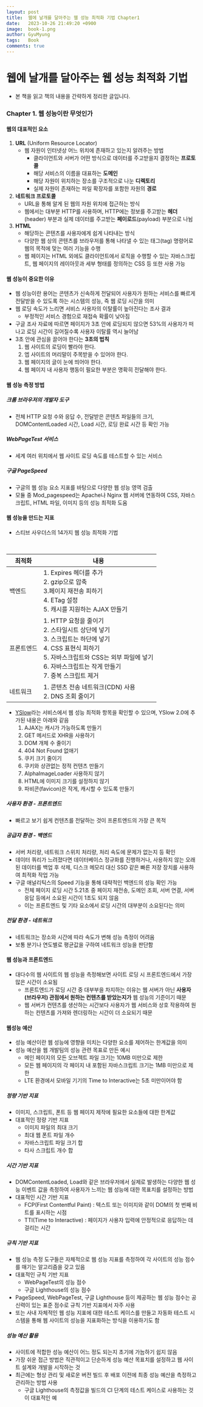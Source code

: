 ```yaml
---
layout:	post
title:  웹에 날개를 달아주는 웹 성능 최적화 기법 Chapter1
date:   2023-10-26 21:49:20 +0900
image:  book-1.png
author: GyuMyung
tags:   Book
comments: true
---
```


# 웹에 날개를 달아주는 웹 성능 최적화 기법
* 본 책을 읽고 책의 내용을 간략하게 정리한 글입니다.

### Chapter 1. 웹 성능이란 무엇인가
#### 웹의 대표적인 요소
1. **URL** (Uniform Resource Locator)
    * 웹 자원이 인터넷상 어느 위치에 존재하고 있는지 알려주는 방법
      * 클라이언트와 서버가 어떤 방식으로 데이터를 주고받을지 결정하는 **프로토콜**
      * 해당 서비스의 이름을 대표하는 **도메인**
      * 해당 자원이 위치하는 장소를 구조적으로 나눈 **디렉토리**
      * 실제 자원이 존재하는 파일 확장자를 포함한 자원의 **경로**
2. **네트워크 프로토콜**
    * URL을 통해 알게 된 웹의 자원 위치에 접근하는 방식
    * 웹에서는 대부분 HTTP를 사용하며, HTTP에는 정보를 주고받는 **헤더**(header) 부분과 실제 데이터를 주고받는 **페이로드**(payload) 부분으로 나뉨
3. **HTML**
    * 해당하는 콘텐츠를 사용자에게 쉽게 나타내는 방식
    * 다양한 웹 상의 콘텐츠를 브라우저를 통해 나타낼 수 있는 태그(tag) 명령어로 웹의 목적에 맞는 여러 기능을 수행
    * 웹 페이지는 HTML 외에도 클라이언트에서 로직을 수행할 수 있는 자바스크립트, 웹 페이지의 레이아웃과 세부 형태를 정의하는 CSS 등 또한 사용 가능

#### 웹 성능이 중요한 이유
* 웹 성능이란 용어는 콘텐츠가 신속하게 전달되어 사용자가 원하는 서비스를 빠르게 전달받을 수 있도록 하는 시스템의 성능, 즉 웹 로딩 시간을 의미
* 웹 로딩 속도가 느리면 서비스 사용자의 이탈률이 높아진다는 조사 결과
  * 부정적인 서비스 경험으로 재접속 확률이 낮아짐
* 구글 조사 자료에 따르면 페이지가 3초 안에 로딩되지 않으면 53%의 사용자가 떠나고 로딩 시간이 길어질수록 사용자 이탈률 역시 늘어남
* 3초 안에 관심을 끌어야 한다는 **3초의 법칙**
  1. 웹 사이트의 로딩이 빨라야 한다.
  2. 엡 사이트의 머리말이 주목받을 수 있어야 한다.
  3. 웹 페이지의 글이 눈에 띄어야 한다.
  4. 웹 페이지 내 사용자 행동이 필요한 부분은 명확히 전달해야 한다.

#### 웹 성능 측정 방법
##### 크롬 브라우저의 개발자 도구
* 전체 HTTP 요청 수와 응답 수, 전달받은 콘텐츠 파일들의 크기, DOMContentLoaded 시간, Load 시간, 로딩 완료 시간 등 확인 가능

##### WebPageTest 서비스
* 세계 여러 위치에서 웹 사이트 로딩 속도를 테스트할 수 있는 서비스

##### 구글 PageSpeed
* 구글의 웹 성능 요소 지표를 바탕으로 다양한 웹 성능 영역 검출
* 모듈 중 Mod_pagespeed는 Apache나 Nginx 웹 서버에 연동하여 CSS, 자바스크립트, HTML 파일, 이미지 등의 성능 최적화 도움

#### 웹 성능을 만드는 지표
* 스티브 사우더스의 14가지 웹 성능 최적화 기법
<br/>

|최적화|내용|
|---|---|
|백엔드|1. Expires 헤더를 추가 <br/>2. gzip으로 압축 <br/>3.페이지 재전송 피하기 <br/>4. ETag 설정 <br/>5. 캐시를 지원하는 AJAX 만들기|
|프론트엔드|1. HTTP 요청을 줄이기 <br/>2. 스타일시트 상단에 넣기 <br/> 3. 스크립트는 하단에 넣기 <br/>4. CSS 표현식 피하기 <br/>5. 자바스크립트와 CSS는 외부 파일에 넣기 <br/>6. 자바스크립트는 작게 만들기 <br/>7. 중복 스크립트 제거|
|네트워크|1. 콘텐츠 전송 네트워크(CDN) 사용 <br/> 2. DNS 조회 줄이기|

* [YSlow](http://YSlow.org)라는 서비스에서 웹 성능 최적화 항목을 확인할 수 있으며, YSlow 2.0에 추가된 내용은 아래와 같음
  1. AJAX는 캐시가 가능하도록 만들기
  2. GET 메서드로 XHR을 사용하기
  3. DOM 개체 수 줄이기
  4. 404 Not Found 없애기
  5. 쿠키 크기 줄이기
  6. 쿠키와 상관없는 정적 컨텐츠 만들기
  7. AlphaImageLoader 사용하지 않기
  8. HTML에 이미지 크기를 설정하지 않기
  9. 파비콘(favicon)은 작게, 캐시할 수 있도록 만들기

##### 사용자 환경 - 프론트엔드
* 빠르고 보기 쉽게 컨텐츠를 전달하는 것이 프론트엔드의 가장 큰 목적

##### 공급자 환경 - 백엔드
* 서버 처리량, 네트워크 스위치 처리량, 처리 속도에 문제가 없는지 등 확인
* 데이터 쿼리가 느려졌다면 데이터베이스 정규화를 진행하거나, 사용하지 않는 오래된 데이터를 백업 후 삭제, 디스크 메모리 대신 SSD 같은 빠른 저장 장치를 사용하여 최적화 작업 가능
* 구글 애널리틱스의 Speed 기능을 통해 대략적인 백엔드의 성능 확인 가능
  * 전체 페이지 로딩 시간 5.21초 중 페이지 재전송, 도메인 조회, 서버 연결, 서버 응답 등에서 소요된 시간이 1초도 되지 않음
  * 이는 프론트엔드 및 기타 요소에서 로딩 시간의 대부분이 소요된다는 의미

##### 전달 환경 - 네트워크
* 네트워크는 장소와 시간에 따라 속도가 변해 성능 측정이 어려움
* 보통 분기나 연도별로 평균값을 구하여 네트워크 성능을 판단함

#### 웹 성능과 프론트엔드
* 대다수의 웹 사이트의 웹 성능을 측정해보면 사이트 로딩 시 프론트엔드에서 가장 많은 시간이 소요됨
  * 프론트엔드가 로딩 시간 중 대부부을 차지하는 이유는 웹 서버가 아닌 **사용자(브라우저) 관점에서 원하는 컨텐츠를 받았는지가** 웹 성능의 기준이기 때문
  * 웹 서버가 컨텐츠를 생산하는 시간보다 사용자가 웹 서비스와 상호 작용하여 원하는 컨텐츠를 가져와 렌더링하는 시간이 더 소요되기 때문

#### 웹성능 예산
* 성능 예산이란 웹 성능에 영향을 미치는 다양한 요소를 제어하는 한계값을 의미
* 성능 예산을 웹 개발팀의 성능 관련 목표로 만든 예시
  * 메인 페이지의 모든 오브젝트 파일 크기는 10MB 미만으로 제한
  * 모든 웹 페이지의 각 페이지 내 포함된 자바스크립트 크기는 1MB 미만으로 제한
  * LTE 환경에서 모바일 기기의 Time to Interactive는 5초 미만이어야 함

##### 정량 기반 지표
* 이미지, 스크립트, 폰트 등 웹 페이지 제작에 필요한 요소들에 대한 한계값
* 대표적인 정량 기반 지표
  * 이미지 파일의 최대 크기
  * 최대 웹 폰트 파일 개수
  * 자바스크립트 파일 크기 합
  * 타사 스크립트 개수 합

##### 시간 기반 지표
* DOMContentLoaded, Load와 같은 브라우저에서 실제로 발생하는 다양한 웹 성능 이벤트 값을 측정하여 사용자가 느끼는 웹 성능에 대한 목표치를 설정하는 방법
* 대표적인 시간 기반 지표
  * FCP(First Contentful Paint) : 텍스트 또는 이미지와 같이 DOM의 첫 번째 비트를 표시하는 시점
  * TTI(Time to Interactive) : 페이지가 사용자 입력에 안정적으로 응답하는 데 걸리는 시간

##### 규칙 기반 지표
* 웹 성능 측정 도구들은 자체적으로 웹 성능 지표를 측정하여 각 사이트의 성능 점수를 매기는 알고리즘을 갖고 있음
* 대표적인 규칙 기반 지표
  * WebPageTest의 성능 점수
  * 구글 Lighthouse의 성능 점수
* PageSpeed, WebPageTest, 구글 Lighthouse 등이 제공하는 웹 성능 점수는 공신력이 있는 표준 점수로 규칙 기반 지표에서 자주 사용
* 또는 사내 자체적인 웹 성능 지표에 대한 테스트 케이스를 만들고 자동화 테스트 시스템을 통해 웹 사이트의 성능을 지표화하는 방식을 이용하기도 함

##### 성능 예산 활용
* 사이트에 적합한 성능 예산이 어느 정도 되는지 초기에 가늠하기 쉽지 않음
* 가장 쉬운 접근 방법은 직관적이고 단순하게 성능 예산 목표치를 설정하고 웹 사이트 설계와 개발을 시작하는 것
* 최근에는 형상 관리 및 새로운 버전 빌드 후 배포 이전에 최종 성능 예산을 측정하고 관리하는 방법 사용
  * 구글 Lighthouse의 측정값을 빌드의 CI 단계의 테스트 케이스로 사용하는 것이 대표적인 예

